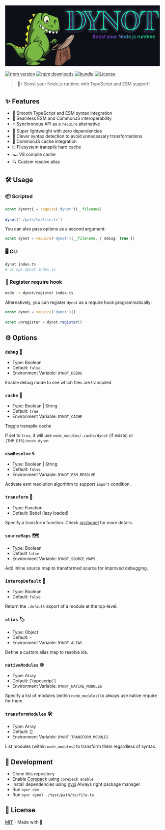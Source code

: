 ![Cover](.github/assets/cover-github.png)

[![npm version][npm-version-src]][npm-version-href] [![npm downloads][npm-downloads-src]][npm-downloads-href] [![bundle][bundle-src]][bundle-href] [![License][license-src]][license-href]

> 🦖⚡️ Boost your Node.js runtime with TypeScript and ESM support!

## ✨ Features

- 🌊 Smooth TypeScript and ESM syntax integration
- 🔗 Seamless ESM and CommonJS interoperability
- ⚡ Synchronous API as a `require` alternative
- 💪 Super lightweight with zero dependencies
- 🧠 Clever syntax detection to avoid unnecessary transformations
- 💾 CommonJS cache integration
- 🗄️ Filesystem transpile hard cache
- 🏎️ V8 compile cache
- 🔍 Custom resolve alias

## 🛠️ Usage

### 📦 Scripted

```ts
const dynotti = require('dynot')(__filename)

dynot('./path/to/file.ts')
```

You can also pass options as a second argument:

```ts
const dynot = require('dynot')(__filename, { debug: true })
```

### 🖥️ CLI

```bash
dynot index.ts
# or npx dynot index.ts
```

### 📝 Register require hook

```bash
node -r dynot/register index.ts
```

Alternatively, you can register `dynot` as a require hook programmatically:

```ts
const dynot = require('dynot')()

const unregister = dynot.register()
```

## ⚙️ Options

### `debug` 🐞

- Type: Boolean
- Default: `false`
- Environment Variable: `DYNOT_DEBUG`

Enable debug mode to see which files are transpiled

### `cache` 💽

- Type: Boolean | String
- Default: `true`
- Environment Variable: `DYNOT_CACHE`

Toggle transpile cache

If set to `true`, it will use `node_modules/.cache/dynot` (if exists) or `{TMP_DIR}/node-dynot`

### `esmResolve` 🌀

- Type: Boolean | String
- Default: `false`
- Environment Variable: `DYNOT_ESM_RESOLVE`

Activate esm resolution algorithm to support `import` condition.

### `transform` 🔄

- Type: Function
- Default: Babel (lazy loaded)

Specify a transform function. Check [src/babel](./src/babel.ts) for more details.

### `sourceMaps` 🗺️

- Type: Boolean
- Default `false`
- Environment Variable: `DYNOT_SOURCE_MAPS`

Add inline source map to transformed source for improved debugging.

### `interopDefault` 🧩

- Type: Boolean
- Default: `false`

Return the `.default` export of a module at the top-level.

### `alias` 🏷️

- Type: Object
- Default: -
- Environment Variable: `DYNOT_ALIAS`

Define a custom alias map to resolve ids.

### `nativeModules` 🌐

- Type: Array
- Default: ['typescript`]
- Environment Variable: `DYNOT_NATIVE_MODULES`

Specify a list of modules (within `node_modules`) to always use native require for them.

### `transformModules` 🛠️

- Type: Array
- Default: []
- Environment Variable: `DYNOT_TRANSFORM_MODULES`

List modules (within `node_modules`) to transform them regardless of syntax.

## 🌱 Development

- Clone this repository
- Enable [Corepack](https://github.com/nodejs/corepack) using `corepack enable`
- Install dependencies using [nyxi](https://github.com/nyxblabs/nyxi) Always right package manager
- Run `nyxr dev`
- Run `nyxr dynot ./test/path/to/file.ts`

## 📜 License

[MIT](./LICENSE) - Made with 💞

<!-- Badges -->

[npm-version-src]: https://img.shields.io/npm/v/dynot?style=flat&colorA=18181B&colorB=F0DB4F
[npm-version-href]: https://npmjs.com/package/dynot
[npm-downloads-src]: https://img.shields.io/npm/dm/dynot?style=flat&colorA=18181B&colorB=F0DB4F
[npm-downloads-href]: https://npmjs.com/package/dynot
[bundle-src]: https://img.shields.io/bundlephobia/minzip/dynot?style=flat&colorA=18181B&colorB=F0DB4F
[bundle-href]: https://bundlephobia.com/result?p=h3
[license-src]: https://img.shields.io/github/license/nyxblabs/dynot.svg?style=flat&colorA=18181B&colorB=F0DB4F
[license-href]: https://github.com/nyxblabs/dynot/blob/main/LICENSE
